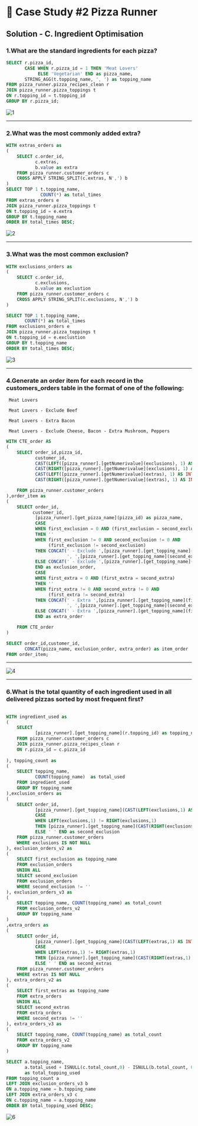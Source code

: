 # 🍕 Case Study #2 Pizza Runner

## Solution - C. Ingredient Optimisation

### 1.What are the standard ingredients for each pizza?

```sql
SELECT r.pizza_id,
	   CASE WHEN r.pizza_id = 1 THEN 'Meat Lovers'
			ELSE 'Vegetarian' END as pizza_name,
	   STRING_AGG(t.topping_name, ', ') as topping_name
FROM pizza_runner.pizza_recipes_clean r 
JOIN pizza_runner.pizza_toppings t
ON r.topping_id = t.topping_id
GROUP BY r.pizza_id;
```

![1](https://user-images.githubusercontent.com/73290269/208853731-48d7be5d-ef36-4c4a-95e8-fa8242b36d86.png)

----

### 2.What was the most commonly added extra?

```sql
WITH extras_orders as 
(
	SELECT c.order_id,
		   c.extras,
		   b.value as extra
	FROM pizza_runner.customer_orders c 
	CROSS APPLY STRING_SPLIT(c.extras, N',') b
)
SELECT TOP 1 t.topping_name,
		     COUNT(*) as total_times
FROM extras_orders e 
JOIN pizza_runner.pizza_toppings t 
ON t.topping_id = e.extra
GROUP BY t.topping_name
ORDER BY total_times DESC;
```
![2](https://user-images.githubusercontent.com/73290269/208854189-96031d78-0577-41a1-bb34-456d8ed3042b.png)

----

### 3.What was the most common exclusion?

```sql
WITH exclusions_orders as 
(
	SELECT c.order_id,
		   c.exclusions,
		   b.value as exclustion
	FROM pizza_runner.customer_orders c 
	CROSS APPLY STRING_SPLIT(c.exclusions, N',') b
)

SELECT TOP 1 t.topping_name,
       COUNT(*) as total_times
FROM exclusions_orders e 
JOIN pizza_runner.pizza_toppings t 
ON t.topping_id = e.exclustion
GROUP BY t.topping_name 
ORDER BY total_times DESC;
```

![3](https://user-images.githubusercontent.com/73290269/208855039-8c1397b3-cacd-480e-be33-5c6e55363d02.png)

----

### 4.Generate an order item for each record in the customers_orders table in the format of one of the following:
    
     Meat Lovers
    
     Meat Lovers - Exclude Beef
    
     Meat Lovers - Extra Bacon
    
     Meat Lovers - Exclude Cheese, Bacon - Extra Mushroom, Peppers


```sql
WITH CTE_order AS 
(
	SELECT order_id,pizza_id,
		   customer_id,
		   CAST(LEFT([pizza_runner].[getNumerivalue](exclusions), 1) AS INT) as first_exclusion,
		   CAST(RIGHT([pizza_runner].[getNumerivalue](exclusions), 1) AS INT)as second_exclusion,
		   CAST(LEFT([pizza_runner].[getNumerivalue](extras), 1) AS INT) as first_extra,
		   CAST(RIGHT([pizza_runner].[getNumerivalue](extras), 1) AS INT)as second_extra

	FROM pizza_runner.customer_orders
),order_item as 
(
	SELECT order_id,
	      customer_id,
		   [pizza_runner].[get_pizza_name](pizza_id) as pizza_name,
		   CASE 
		   WHEN first_exclusion = 0 AND (first_exclusion = second_exclusion)
		   THEN ''
		   WHEN first_exclusion != 0 AND second_exclusion != 0 AND 
		        (first_exclusion != second_exclusion)
		   THEN CONCAT(' - Exclude ',[pizza_runner].[get_topping_name](first_exclusion),
					   ', ',[pizza_runner].[get_topping_name](second_exclusion))
		   ELSE CONCAT(' - Exclude ',[pizza_runner].[get_topping_name](first_exclusion))
		   END as exclusion_order,
		   CASE 
		   WHEN first_extra = 0 AND (first_extra = second_extra)
		   THEN ''
		   WHEN first_extra != 0 AND second_extra != 0 AND 
		        (first_extra != second_extra)
		   THEN CONCAT(' - Extra ',[pizza_runner].[get_topping_name](first_extra),
					   ', ',[pizza_runner].[get_topping_name](second_extra))
		   ELSE CONCAT(' - Extra ',[pizza_runner].[get_topping_name](first_extra))
		   END as extra_order

	FROM CTE_order
)

SELECT order_id,customer_id,
       CONCAT(pizza_name, exclusion_order, extra_order) as item_order
FROM order_item;

```

----

![4](https://user-images.githubusercontent.com/73290269/208856203-f8ded95b-7c8d-4ef9-8dd7-b92dfe728ead.png)

----

### 6.What is the total quantity of each ingredient used in all delivered pizzas sorted by most frequent first?

```sql

WITH ingredient_used as
(
	SELECT 
		   [pizza_runner].[get_topping_name](r.topping_id) as topping_name
	FROM pizza_runner.customer_orders c 
	JOIN pizza_runner.pizza_recipes_clean r
	ON r.pizza_id = c.pizza_id
	
), topping_count as 
(
	SELECT topping_name,
	       COUNT(topping_name)  as total_used
	FROM ingredient_used
	GROUP BY topping_name
),exclusion_orders as 
(
	SELECT order_id, 
		   [pizza_runner].[get_topping_name](CAST(LEFT(exclusions,1) AS INT)) as first_exclusion,
		   CASE 
		   WHEN LEFT(exclusions,1) != RIGHT(exclusions,1)
		   THEN [pizza_runner].[get_topping_name](CAST(RIGHT(exclusions,1) AS INT)) 
		   ELSE ' ' END as second_exclusion
	FROM pizza_runner.customer_orders
	WHERE exclusions IS NOT NULL 
), exclusion_orders_v2 as 
(
	SELECT first_exclusion as topping_name 
	FROM exclusion_orders
	UNION ALL
	SELECT second_exclusion 
	FROM exclusion_orders
	WHERE second_exclusion != ''
), exclusion_orders_v3 as 
(
	SELECT topping_name, COUNT(topping_name) as total_count
	FROM exclusion_orders_v2 
	GROUP BY topping_name
)
,extra_orders as 
(
	SELECT order_id, 
		   [pizza_runner].[get_topping_name](CAST(LEFT(extras,1) AS INT)) as first_extras,
		   CASE 
		   WHEN LEFT(extras,1) != RIGHT(extras,1)
		   THEN [pizza_runner].[get_topping_name](CAST(RIGHT(extras,1) AS INT)) 
		   ELSE ' ' END as second_extras
	FROM pizza_runner.customer_orders
	WHERE extras IS NOT NULL 
), extra_orders_v2 as 
(
	SELECT first_extras as topping_name 
	FROM extra_orders
	UNION ALL
	SELECT second_extras
	FROM extra_orders
	WHERE second_extras != ''
), extra_orders_v3 as 
(
	SELECT topping_name, COUNT(topping_name) as total_count
	FROM extra_orders_v2 
	GROUP BY topping_name
)

SELECT a.topping_name,
       a.total_used + ISNULL(c.total_count,0) - ISNULL(b.total_count, 0)
	   as total_topping_used
FROM topping_count a 
LEFT JOIN exclusion_orders_v3 b 
ON a.topping_name = b.topping_name
LEFT JOIN extra_orders_v3 c 
ON c.topping_name = a.topping_name
ORDER BY total_topping_used DESC;

```

![6](https://user-images.githubusercontent.com/73290269/208856559-a3468b14-ccb4-4266-b3d4-e3f9d9e28b21.png)






